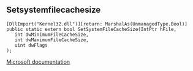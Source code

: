 ## Setsystemfilecachesize

```
[DllImport("Kernel32.dll")][return: MarshalAs(UnmanagedType.Bool)]
public static extern bool SetSystemFileCacheSize(IntPtr hFile,
   int dwMinimumFileCacheSize,
   int dwMaximumFileCacheSize,
   uint dwFlags
);
```

[Microsoft documentation](https://docs.microsoft.com/en-us/windows/win32/api/sysinfoapi/nf-sysinfoapi-setsystemfilecachesize)

